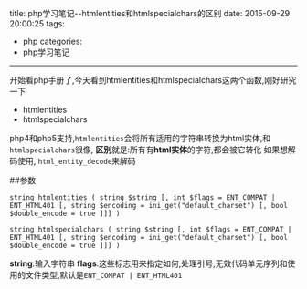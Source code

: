 title: php学习笔记--htmlentities和htmlspecialchars的区别
date: 2015-09-29 20:00:25
tags:
- php
categories:
- php学习笔记
---
开始看php手册了,今天看到htmlentities和htmlspecialchars这两个函数,刚好研究一下
<!-- more -->
+ htmlentities
+ htmlspecialchars

php4和php5支持,`htmlentities`会将所有适用的字符串转换为html实体,和`htmlspecialchars`很像,
**区别**就是:所有有**html实体**的字符,都会被它转化
如果想解码使用, `html_entity_decode`来解码

##参数
```
string htmlentities ( string $string [, int $flags = ENT_COMPAT | ENT_HTML401 [, string $encoding = ini_get("default_charset") [, bool $double_encode = true ]]] )
```
```
string htmlspecialchars ( string $string [, int $flags = ENT_COMPAT | ENT_HTML401 [, string $encoding = ini_get("default_charset") [, bool $double_encode = true ]]] )
```
**string**:输入字符串
**flags**:这些标志用来指定如何,处理引号,无效代码单元序列和使用的文件类型,默认是`ENT_COMPAT | ENT_HTML401`


